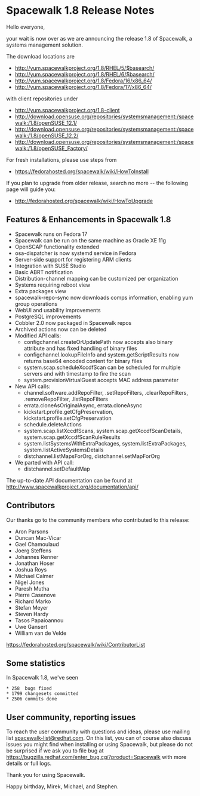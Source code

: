 # __Spacewalk 1.8 Release Notes__



Hello everyone,

your wait is now over as we are announcing the release 1.8 of Spacewalk, a systems management solution.

The download locations are

  * http://yum.spacewalkproject.org/1.8/RHEL/5/$basearch/
  * http://yum.spacewalkproject.org/1.8/RHEL/6/$basearch/
  * http://yum.spacewalkproject.org/1.8/Fedora/16/x86_64/
  * http://yum.spacewalkproject.org/1.8/Fedora/17/x86_64/

with client repositories under

  * http://yum.spacewalkproject.org/1.8-client
  * http://download.opensuse.org/repositories/systemsmanagement:/spacewalk:/1.8/openSUSE_12.1/
  * http://download.opensuse.org/repositories/systemsmanagement:/spacewalk:/1.8/openSUSE_12.2/
  * http://download.opensuse.org/repositories/systemsmanagement:/spacewalk:/1.8/openSUSE_Factory/

For fresh installations, please use steps from

  * https://fedorahosted.org/spacewalk/wiki/HowToInstall

If you plan to upgrade from older release, search no more -- the following page will guide you:

  * http://fedorahosted.org/spacewalk/wiki/HowToUpgrade 
## Features & Enhancements in Spacewalk 1.8



  * Spacewalk runs on Fedora 17
  * Spacewalk can be run on the same machine as Oracle XE 11g
  * OpenSCAP functionality extended
  * osa-dispatcher is now systemd service in Fedora
  * Server-side support for registering ARM clients
  * Integration with SUSE Studio
  * Basic ABRT notification
  * Distribution-channel mapping can be customized per organization
  * Systems requiring reboot view
  * Extra packages view
  * spacewalk-repo-sync now downloads comps information, enabling yum group operations
  * WebUI and usability improvements
  * PostgreSQL improvements
  * Cobbler 2.0 now packaged in Spacewalk repos
  * Archived actions now can be deleted
  * Modified API calls:
     * configchannel.createOrUpdatePath now accepts also binary attribute and has fixed handling of binary files
     * configchannel.lookupFileInfo and system.getScriptResults now returns base64 encoded content for binary files
     * system.scap.scheduleXccdfScan can be scheduled for multiple servers and with timestamp to fire the scan
     * system.provisionVirtualGuest accepts MAC address parameter
  * New API calls:
     * channel.software.addRepoFilter, .setRepoFilters, .clearRepoFilters, .removeRepoFilter, .listRepoFilters
     * errata.cloneAsOriginalAsync, errata.cloneAsync
     * kickstart.profile.getCfgPreservation, kickstart.profile.setCfgPreservation
     * schedule.deleteActions
     * system.scap.listXccdfScans, system.scap.getXccdfScanDetails, system.scap.getXccdfScanRuleResults
     * system.listSystemsWithExtraPackages, system.listExtraPackages, system.listActiveSystemsDetails
     * distchannel.listMapsForOrg, distchannel.setMapForOrg
  * We parted with API call:
     * distchannel.setDefaultMap

The up-to-date API documentation can be found at http://www.spacewalkproject.org/documentation/api/
## Contributors



Our thanks go to the community members who contributed to this release: 

  * Aron Parsons
  * Duncan Mac-Vicar
  * Gael Chamoulaud
  * Joerg Steffens
  * Johannes Renner
  * Jonathan Hoser
  * Joshua Roys
  * Michael Calmer
  * Nigel Jones
  * Paresh Mutha
  * Pierre Casenove
  * Richard Marko
  * Stefan Meyer
  * Steven Hardy
  * Tasos Papaioannou
  * Uwe Gansert
  * William van de Velde

https://fedorahosted.org/spacewalk/wiki/ContributorList
## Some statistics



In Spacewalk 1.8, we've seen

    * 258  bugs fixed 
    * 1799 changesets committed 
    * 2506 commits done 
## User community, reporting issues



To reach the user community with questions and ideas, please use mailing list spacewalk-list@redhat.com. On this list, you can of course also discuss issues you might find when installing or using Spacewalk, but please do not be surprised if we ask you to file bug at https://bugzilla.redhat.com/enter_bug.cgi?product=Spacewalk with more details or full logs.

Thank you for using Spacewalk.

Happy birthday, Mirek, Michael, and Stephen.
